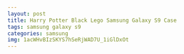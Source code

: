 ```yaml
---
layout: post
title: Harry Potter Black Lego Samsung Galaxy S9 Case
tags: samsung galaxy s9
categories: samsung
img: 1acWHvBIzSKYS7hSeRjWAD7U_1iGlDxOt
---
```


